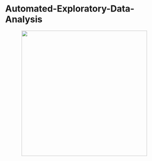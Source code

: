 # Automated-Exploratory-Data-Analysis


<p align="center">
<img src="https://miro.medium.com/max/1200/1*mTUJBqDOJ_JLokb4MeBHaQ.png" height="400"/>
</p>
